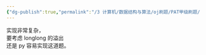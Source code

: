 ```yaml
---
{"dg-publish":true,"permalink":"/3 计算机/数据结构与算法/oj刷题/PAT甲级刷题/1010 二分查找+进制转换/","title":"1010 二分查找+进制转换"}
---
```



实现非常复杂，  
要考虑 longlong 的溢出  
还是 py 容易实现这道题。